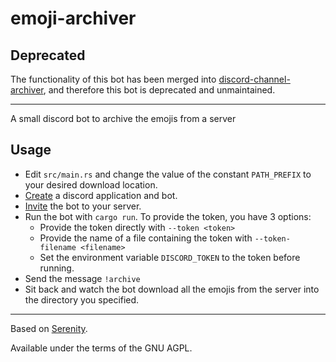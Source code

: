 # emoji-archiver

## Deprecated
The functionality of this bot has been merged into [discord-channel-archiver](https://github.com/Sciencentistguy/discord-channel-archiver),
and therefore this bot is deprecated and unmaintained.

---

A small discord bot to archive the emojis from a server

## Usage

- Edit `src/main.rs` and change the value of the constant `PATH_PREFIX` to your desired download location.
- [Create](https://discordpy.readthedocs.io/en/latest/discord.html#creating-a-bot-account) a discord application and bot.
- [Invite](https://discordpy.readthedocs.io/en/latest/discord.html#inviting-your-bot) the bot to your server.
- Run the bot with `cargo run`. To provide the token, you have 3 options:
  - Provide the token directly with `--token <token>`
  - Provide the name of a file containing the token with `--token-filename <filename>`
  - Set the environment variable `DISCORD_TOKEN` to the token before running.
- Send the message `!archive`
- Sit back and watch the bot download all the emojis from the server into the directory you specified.

---

Based on [Serenity](https://github.com/serenity-rs/serenity).

Available under the terms of the GNU AGPL.
